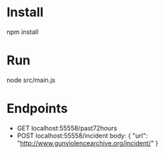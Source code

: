 # Install

npm install

# Run

node src/main.js

# Endpoints

* GET localhost:55558/past72hours
* POST localhost:55558/incident
    body: {
        "url": "http://www.gunviolencearchive.org/incident/<incident-id>"
    }